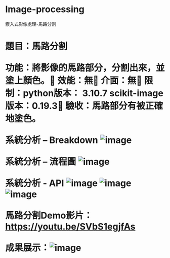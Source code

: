 # Image-processing
嵌入式影像處理-馬路分割 <h1>

題目：馬路分割

功能：將影像的馬路部分，分割出來，並塗上顏色。
效能：無
介面：無
限制：python版本： 3.10.7
    scikit-image版本：0.19.3
驗收：馬路部分有被正確地塗色。

系統分析 – Breakdown
![image](https://github.com/user-attachments/assets/d32b17c9-d987-4797-ad93-b57eb504f841)

系統分析 – 流程圖
![image](https://github.com/user-attachments/assets/4a11cd5a-af38-4c99-a954-26a1bdcf63e4)

系統分析 - API
![image](https://github.com/user-attachments/assets/f6a31e27-eaa2-463f-bc87-212f4c83e06c)
![image](https://github.com/user-attachments/assets/aaec52e1-e152-4988-aafa-b94ee5be62d7)
![image](https://github.com/user-attachments/assets/2abe234a-f605-4cd4-bb52-d4490aa4d8d1)

馬路分割Demo影片：https://youtu.be/SVbS1egjfAs

成果展示：![image](https://github.com/user-attachments/assets/9b96714c-0231-4148-a0df-f6ad84414ad2)



